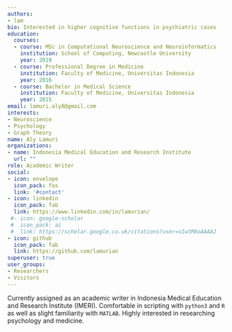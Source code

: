 ```yaml
---
authors:
- lam
bio: Interested in higher cognitive functions in psychiatric cases
education:
  courses:
  - course: MSc in Computational Neuroscience and Neuroinformatics
    institution: School of Computing, Newcastle University
    year: 2019
  - course: Professional Degree in Medicine
    institution: Faculty of Medicine, Universitas Indonesia
    year: 2016
  - course: Bachelor in Medical Science
    institution: Faculty of Medicine, Universitas Indonesia
    year: 2015
email: lamuri.aly8@gmail.com
interests:
- Neuroscience
- Psychology
- Graph Theory
name: Aly Lamuri
organizations:
- name: Indonesia Medical Education and Research Institute
  url: ""
role: Academic Writer
social:
- icon: envelope
  icon_pack: fas
  link: '#contact'
- icon: linkedin
  icon_pack: fab
  link: https://www.linkedin.com/in/lamurian/
 #- icon: google-scholar
 #  icon_pack: ai
 #  link: https://scholar.google.co.uk/citations?user=sIwtMXoAAAAJ
- icon: github
  icon_pack: fab
  link: https://github.com/lamurian
superuser: true
user_groups:
- Researchers
- Visitors
---
```


Currently assigned as an academic writer in Indonesia Medical Education and
Research Institute (IMERI). Comfortable in scripting with `python3` and `R` as well
as slight familiarity with `MATLAB`. Highly interested in researching psychology
and medicine.
